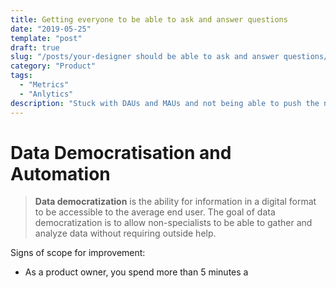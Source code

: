 ```yaml
---
title: Getting everyone to be able to ask and answer questions
date: "2019-05-25"
template: "post"
draft: true
slug: "/posts/your-designer should be able to ask and answer questions/"
category: "Product"
tags:
  - "Metrics"
  - "Anlytics"
description: "Stuck with DAUs and MAUs and not being able to push the needle? You probably are not thinking about the metrics correct."
---
```



# Data Democratisation and Automation

>**Data democratization** is the ability for information in a digital format to be accessible to the average end user. The goal of data democratization is to allow non-specialists to be able to gather and analyze data without requiring outside help.

Signs of scope for improvement: 

- As a product owner, you spend more than 5 minutes a 